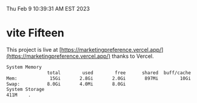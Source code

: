 Thu Feb  9 10:39:31 AM EST 2023

# vite Fifteen


This project is live at [https://marketingpreference.vercel.app/](https://marketingpreference.vercel.app/) thanks to Vercel.

```bash
System Memory
               total        used        free      shared  buff/cache   available
Mem:            15Gi       2.8Gi       2.0Gi       897Mi        10Gi        11Gi
Swap:          8.0Gi       4.0Mi       8.0Gi
System Storage
411M	.
```
